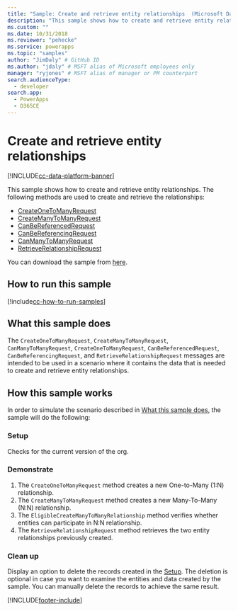 ```yaml
---
title: "Sample: Create and retrieve entity relationships  (Microsoft Dataverse) | Microsoft Docs" # Intent and product brand in a unique string of 43-59 chars including spaces
description: "This sample shows how to create and retrieve entity relationships." # 115-145 characters including spaces. This abstract displays in the search result.
ms.custom: ""
ms.date: 10/31/2018
ms.reviewer: "pehecke"
ms.service: powerapps
ms.topic: "samples"
author: "JimDaly" # GitHub ID
ms.author: "jdaly" # MSFT alias of Microsoft employees only
manager: "ryjones" # MSFT alias of manager or PM counterpart
search.audienceType: 
  - developer
search.app: 
  - PowerApps
  - D365CE
---
```


# Create and retrieve entity relationships

[!INCLUDE[cc-data-platform-banner](../../../../includes/cc-data-platform-banner.md)]

This sample shows how to create and retrieve entity relationships. The following methods are used to create and retrieve the relationships:

- [CreateOneToManyRequest](https://docs.microsoft.com/dotnet/api/microsoft.xrm.sdk.messages.createonetomanyrequest?view=dynamics-general-ce-9)
- [CreateManyToManyRequest](https://docs.microsoft.com/dotnet/api/microsoft.xrm.sdk.messages.createmanytomanyrequest?view=dynamics-general-ce-9)
- [CanBeReferencedRequest](https://docs.microsoft.com/dotnet/api/microsoft.xrm.sdk.messages.canbereferencedrequest?view=dynamics-general-ce-9)
- [CanBeReferencingRequest](https://docs.microsoft.com/dotnet/api/microsoft.xrm.sdk.messages.canbereferencingrequest?view=dynamics-general-ce-9)
- [CanManyToManyRequest](https://docs.microsoft.com/dotnet/api/microsoft.xrm.sdk.messages.canmanytomanyrequest?view=dynamics-general-ce-9)
- [RetrieveRelationshipRequest](https://docs.microsoft.com/dotnet/api/microsoft.xrm.sdk.messages.retrieverelationshiprequest?view=dynamics-general-ce-9)

You can download the sample from [here](https://github.com/microsoft/PowerApps-Samples/tree/master/cds/orgsvc/C%23/CreateRetrieveEntityRelationships).

## How to run this sample

[!include[cc-how-to-run-samples](../../includes/cc-how-to-run-samples.md)]

## What this sample does

The `CreateOneToManyRequest`, `CreateManyToManyRequest`, `CanManyToManyRequest`, `CreateOneToManyRequest`, `CanBeReferencedRequest`, `CanBeReferencingRequest`, and `RetrieveRelationshipRequest` messages are intended to be used in a scenario where it contains the data that is needed to create and retrieve entity relationships.

## How this sample works

In order to simulate the scenario described in [What this sample does](#what-this-sample-does), the sample will do the following:

### Setup

Checks for the current version of the org.

### Demonstrate

1. The `CreateOneToManyRequest` method creates a new One-to-Many (1:N) relationship. 
2. The `CreateManyToManyRequest` method creates a new Many-To-Many (N:N) relationship.
3. The `EligibleCreateManyToManyRelationship` method verifies whether entities can participate in N:N relationship.
4. The `RetrieveRelationshipRequest` method retrieves the two entity relationships previously created.


### Clean up

Display an option to delete the records created in the [Setup](#setup). The deletion is optional in case you want to examine the entities and data created by the sample. You can manually delete the records to achieve the same result.


[!INCLUDE[footer-include](../../../../includes/footer-banner.md)]